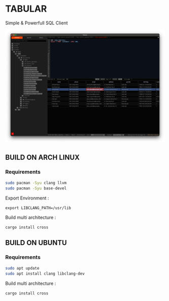 # TABULAR
Simple & Powerfull SQL Client

![Screenshot Halaman Utama](screenshots/halaman-utama.jpg)


## BUILD ON ARCH LINUX
### Requirements
```bash
sudo pacman -Syu clang llvm
sudo pacman -Syu base-devel
```
Export Environment :
```
export LIBCLANG_PATH=/usr/lib
```

Build multi architecture : 
```
cargo install cross
```

## BUILD ON UBUNTU
### Requirements
```bash
sudo apt update
sudo apt install clang libclang-dev
```

Build multi architecture : 
```
cargo install cross
```
